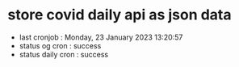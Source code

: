 # store covid daily api as json data

- last cronjob : Monday, 23 January 2023 13:20:57
- status og cron : success
- status daily cron : success
      
      